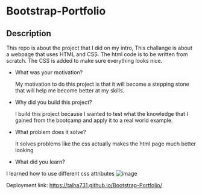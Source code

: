 # Bootstrap-Portfolio

## Description
This repo is about the project that I  did on my intro,
This challange is about a webpage that uses HTML and CSS. The html code is to be written from scratch. The CSS is added to make sure everything looks nice.


- What was your motivation?
  
  My motivation to do this project is that it will become a stepping stone that will help me become better at my skills.
  
- Why did you build this project? 
  
  I build this project because I wanted to test what the knowledge that I gained from the bootcamp and apply it to a real world example.
  
- What problem does it solve?
  
  It solves problems like the css actually makes the html page much better looking
  
- What did you learn?
  
 I learned how to use different css attributes
  ![image](image.png)

  Deployment link: https://talha731.github.io/Bootstrap-Portfolio/

